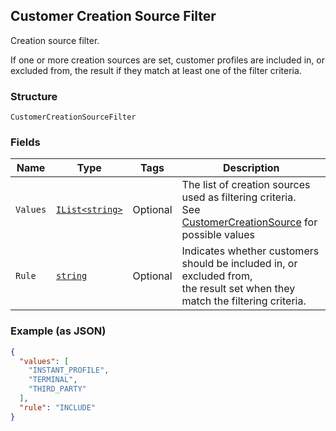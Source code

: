 ## Customer Creation Source Filter

Creation source filter.

If one or more creation sources are set, customer profiles are included in,
or excluded from, the result if they match at least one of the filter
criteria.

### Structure

`CustomerCreationSourceFilter`

### Fields

| Name | Type | Tags | Description |
|  --- | --- | --- | --- |
| `Values` | [`IList<string>`](/doc/models/customer-creation-source.md) | Optional | The list of creation sources used as filtering criteria.<br>See [CustomerCreationSource](#type-customercreationsource) for possible values |
| `Rule` | [`string`](/doc/models/customer-inclusion-exclusion.md) | Optional | Indicates whether customers should be included in, or excluded from,<br>the result set when they match the filtering criteria. |

### Example (as JSON)

```json
{
  "values": [
    "INSTANT_PROFILE",
    "TERMINAL",
    "THIRD_PARTY"
  ],
  "rule": "INCLUDE"
}
```

